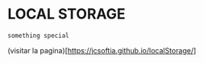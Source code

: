 # LOCAL STORAGE

```
something special
```
(visitar la pagina)[https://jcsoftia.github.io/localStorage/]
